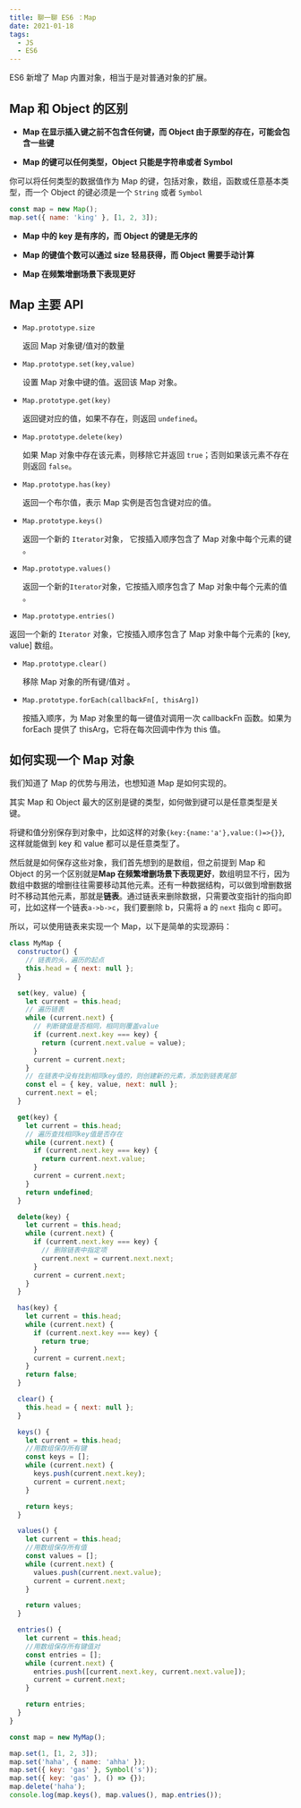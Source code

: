 ```yaml
---
title: 聊一聊 ES6 ：Map
date: 2021-01-18
tags:
  - JS
  - ES6
---
```




ES6 新增了 Map 内置对象，相当于是对普通对象的扩展。

## Map 和 Object 的区别

- **Map 在显示插入键之前不包含任何键，而 Object 由于原型的存在，可能会包含一些键**

- **Map 的键可以任何类型，Object 只能是字符串或者 Symbol**

你可以将任何类型的数据值作为 Map 的键，包括对象，数组，函数或任意基本类型，而一个 Object 的键必须是一个 `String` 或者 `Symbol`

```js
const map = new Map();
map.set({ name: 'king' }, [1, 2, 3]);
```

- **Map 中的 key 是有序的，而 Object 的键是无序的**

- **Map 的键值个数可以通过 size 轻易获得，而 Object 需要手动计算**

- **Map 在频繁增删场景下表现更好**

## Map 主要 API

- `Map.prototype.size`

  返回 Map 对象键/值对的数量

- `Map.prototype.set(key,value)`

  设置 Map 对象中键的值。返回该 Map 对象。

- `Map.prototype.get(key)`

  返回键对应的值，如果不存在，则返回 `undefined`。

- `Map.prototype.delete(key)`

  如果 Map 对象中存在该元素，则移除它并返回 `true`；否则如果该元素不存在则返回 `false`。

- `Map.prototype.has(key)`

  返回一个布尔值，表示 Map 实例是否包含键对应的值。

- `Map.prototype.keys()`

  返回一个新的 `Iterator`对象， 它按插入顺序包含了 Map 对象中每个元素的键 。

- `Map.prototype.values()`

  返回一个新的`Iterator`对象，它按插入顺序包含了 Map 对象中每个元素的值 。

- `Map.prototype.entries()`

返回一个新的 `Iterator` 对象，它按插入顺序包含了 Map 对象中每个元素的 [key, value] 数组。

- `Map.prototype.clear()`

  移除 Map 对象的所有键/值对 。

- `Map.prototype.forEach(callbackFn[, thisArg])`

  按插入顺序，为 Map 对象里的每一键值对调用一次 callbackFn 函数。如果为 forEach 提供了 thisArg，它将在每次回调中作为 this 值。

## 如何实现一个 Map 对象

我们知道了 Map 的优势与用法，也想知道 Map 是如何实现的。

其实 Map 和 Object 最大的区别是键的类型，如何做到键可以是任意类型是关键。

将键和值分别保存到对象中，比如这样的对象`{key:{name:'a'},value:()=>{}}`,这样就能做到 key 和 value 都可以是任意类型了。

然后就是如何保存这些对象，我们首先想到的是数组，但之前提到 Map 和 Object 的另一个区别就是**Map 在频繁增删场景下表现更好**，数组明显不行，因为数组中数据的增删往往需要移动其他元素。还有一种数据结构，可以做到增删数据时不移动其他元素，那就是**链表**。通过链表来删除数据，只需要改变指针的指向即可，比如这样一个链表`a->b->c`，我们要删除 b，只需将 a 的 `next` 指向 c 即可。

所以，可以使用链表来实现一个 Map，以下是简单的实现源码：

```js
class MyMap {
  constructor() {
    // 链表的头，遍历的起点
    this.head = { next: null };
  }

  set(key, value) {
    let current = this.head;
    // 遍历链表
    while (current.next) {
      // 判断键值是否相同，相同则覆盖value
      if (current.next.key === key) {
        return (current.next.value = value);
      }
      current = current.next;
    }
    // 在链表中没有找到相同key值的，则创建新的元素，添加到链表尾部
    const el = { key, value, next: null };
    current.next = el;
  }

  get(key) {
    let current = this.head;
    // 遍历查找相同key值是否存在
    while (current.next) {
      if (current.next.key === key) {
        return current.next.value;
      }
      current = current.next;
    }
    return undefined;
  }

  delete(key) {
    let current = this.head;
    while (current.next) {
      if (current.next.key === key) {
        // 删除链表中指定项
        current.next = current.next.next;
      }
      current = current.next;
    }
  }

  has(key) {
    let current = this.head;
    while (current.next) {
      if (current.next.key === key) {
        return true;
      }
      current = current.next;
    }
    return false;
  }

  clear() {
    this.head = { next: null };
  }

  keys() {
    let current = this.head;
    //用数组保存所有键
    const keys = [];
    while (current.next) {
      keys.push(current.next.key);
      current = current.next;
    }

    return keys;
  }

  values() {
    let current = this.head;
    //用数组保存所有值
    const values = [];
    while (current.next) {
      values.push(current.next.value);
      current = current.next;
    }

    return values;
  }

  entries() {
    let current = this.head;
    //用数组保存所有键值对
    const entries = [];
    while (current.next) {
      entries.push([current.next.key, current.next.value]);
      current = current.next;
    }

    return entries;
  }
}

const map = new MyMap();

map.set(1, [1, 2, 3]);
map.set('haha', { name: 'ahha' });
map.set({ key: 'gas' }, Symbol('s'));
map.set({ key: 'gas' }, () => {});
map.delete('haha');
console.log(map.keys(), map.values(), map.entries());
```
